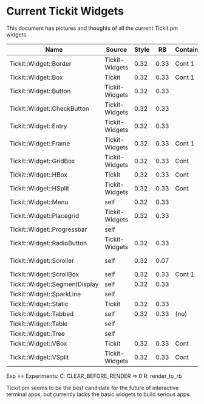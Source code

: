 # Current Tickit Widgets

This document has pictures and thoughts of all the current Tickit.pm
widgets.

| Name                           | Source         | Style | RB   | Container | Notes | Exp |
|--------------------------------|----------------|-------|------|-----------|-------|-----|
| Tickit::Widget::Border         | Tickit-Widgets | 0.32  | 0.33 | Cont 1    |       | cR  |
| Tickit::Widget::Box            | Tickit         | 0.32  | 0.33 | Cont 1    |       | cR  |
| Tickit::Widget::Button         | Tickit-Widgets | 0.32  | 0.33 |           |       | cR  |
| Tickit::Widget::CheckButton    | Tickit-Widgets | 0.32  | 0.33 |           |       | cR  |
| Tickit::Widget::Entry          | Tickit-Widgets | 0.32  | 0.33 |           |       | cR  |
| Tickit::Widget::Frame          | Tickit-Widgets | 0.32  | 0.33 | Cont 1    |       | cR  |
| Tickit::Widget::GridBox        | Tickit-Widgets | 0.32  | 0.33 | Cont      |       | cR  |
| Tickit::Widget::HBox           | Tickit         | 0.32  | 0.33 | Cont      |       | cR  |
| Tickit::Widget::HSplit         | Tickit-Widgets | 0.32  | 0.33 | Cont      |       | cR  |
| Tickit::Widget::Menu           | self           | 0.32  | 0.33 |           |       | cR  |
| Tickit::Widget::Placegrid      | Tickit-Widgets | 0.32  | 0.33 |           |       | cR  |
| Tickit::Widget::Progressbar    | self           |       |      |           |       |     |
| Tickit::Widget::RadioButton    | Tickit-Widgets | 0.32  | 0.33 |           |       | cR  |
| Tickit::Widget::Scroller       | self           | 0.32  | 0.07 |           | Still using RenderContext | C   |
| Tickit::Widget::ScrollBox      | self           | 0.32  | 0.33 | Cont 1    |       | cR  |
| Tickit::Widget::SegmentDisplay | self           | 0.32  | 0.33 |           |       | cR  |
| Tickit::Widget::SparkLine      | self           |       |      |           |       |     |
| Tickit::Widget::Static         | Tickit         | 0.32  | 0.33 |           |       | cR  |
| Tickit::Widget::Tabbed         | self           | 0.32  | 0.33 | (no)      |       | cR  |
| Tickit::Widget::Table          | self           |       |      |           |       |     |
| Tickit::Widget::Tree           | self           |       |      |           |       | C   |
| Tickit::Widget::VBox           | Tickit         | 0.32  | 0.33 | Cont      |       | cR  |
| Tickit::Widget::VSplit         | Tickit-Widgets | 0.32  | 0.33 | Cont      |       | cR  |

Exp == Experiments:
  C: CLEAR_BEFORE_RENDER => 0
  R: render_to_rb

Tickit.pm seems to be the best candidate for the future of
interactive terminal apps, but currently lacks the basic widgets to
build serious apps.

